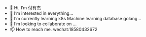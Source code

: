 - 👋 Hi, I’m 付有杰
- 👀 I’m interested in everything...
- 🌱 I’m currently learning k8s Machine learning database golang...
- 💞️ I’m looking to collaborate on ...
- 📫 How to reach me. wechat:18580432672

<!---
FuYouJ/FuYouJ is a ✨ special ✨ repository because its `README.md` (this file) appears on your GitHub profile.
You can click the Preview link to take a look at your changes.
--->
